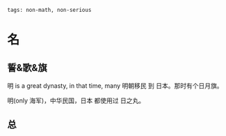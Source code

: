 ```
tags: non-math, non-serious
```

# 名

<!--
About Korea:
日本国：北朝鲜，韩国（So there's a 南朝鲜）
中国：朝鲜（So there's a 北韩），韩国（南韩）
한국：대한민국，조선민주주의인민공화국
-->


## 誓&歌&旗

明 is a great dynasty, in that time, many 明朝移民 到 日本。那时有个日月旗。

明(only 海军)，中华民国，日本 都使用过 日之丸。

## 总

<!--
歴史から見て日本の輝かしいのは韓国の末日で、東アジアは3子だけになって、まだ互いに攻撃します
-->